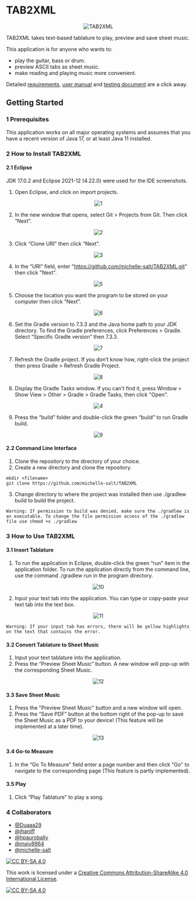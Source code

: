 # TAB2XML

<p align="center"><img src="https://github.com/michelle-salt/TAB2XML/blob/master/src/main/resources/image_assets/loading_page_background.jpg" alt="TAB2XML"></p>

TAB2XML takes text-based tablature to play, preview and save sheet music.

This application is for anyone who wants to:
- play the guitar, bass or drum.
- preview ASCII tabs as sheet music.
- make reading and playing music more convenient.

Detailed [requirements](https://github.com/michelle-salt/TAB2XML/blob/mohammad/documentation/SystemRequirements.pdf), [user manual](https://github.com/michelle-salt/TAB2XML/blob/mohammad/documentation/UserManual.pdf) and [testing document](https://github.com/michelle-salt/TAB2XML/blob/mohammad/documentation/TestingDocument.pdf) are a click away.

## Getting Started

### 1 Prerequisites
This application works on all major operating systems and assumes that you have a recent version of Java 17, or at least Java 11 installed.

### 2 How to Install TAB2XML

#### 2.1 Eclipse
JDK 17.0.2 and Eclipse 2021-12 (4.22.0) were used for the IDE screenshots.

1. Open Eclipse, and click on import projects.
<p align="center"><img src="https://github.com/michelle-salt/TAB2XML/blob/mohammad/src/main/resources/image_assets/Screen%20Shot%202022-03-06%20at%2010.07.02%20AM.png" alt="1"></p>

2. In the new window that opens, select Git > Projects from Git. Then click “Next”.
<p align="center"><img src="https://github.com/michelle-salt/TAB2XML/blob/mohammad/src/main/resources/image_assets/Screen%20Shot%202022-03-06%20at%2010.07.20%20AM.png" alt="2"></p>

3. Click “Clone URI” then click “Next”.
<p align="center"><img src="https://github.com/michelle-salt/TAB2XML/blob/mohammad/src/main/resources/image_assets/Screen%20Shot%202022-03-06%20at%2010.07.39%20AM.png" alt="3"></p>

4. In the “URI” field, enter "https://github.com/michelle-salt/TAB2XML.git" then click "Next".
<p align="center"><img src="https://github.com/michelle-salt/TAB2XML/blob/mohammad/src/main/resources/image_assets/Screen%20Shot%202022-03-06%20at%2010.07.49%20AM.png" alt="5"></p>

5. Choose the location you want the program to be stored on your computer then click “Next”.
<p align="center"><img src="https://github.com/michelle-salt/TAB2XML/blob/mohammad/src/main/resources/image_assets/Screen%20Shot%202022-03-06%20at%2010.07.59%20AM.png" alt="6"></p>

6. Set the Gradle version to 7.3.3 and the Java home path to your JDK directory. To find the Gradle preferences, click Preferences > Gradle. Select “Specific Gradle version” then 7.3.3.
<p align="center"><img src="https://github.com/michelle-salt/TAB2XML/blob/mohammad/src/main/resources/image_assets/Screen%20Shot%202022-03-06%20at%2010.08.15%20AM.png" alt="7"></p>

7. Refresh the Gradle project. If you don’t know how, right-click the project then press Gradle > Refresh Gradle Project.
<p align="center"><img src="https://github.com/michelle-salt/TAB2XML/blob/mohammad/src/main/resources/image_assets/Screen%20Shot%202022-03-06%20at%2010.08.26%20AM.png" alt="8"></p>

8. Display the Gradle Tasks window. If you can't find it, press Window > Show View > Other > Gradle > Gradle Tasks, then click "Open".
<p align="center"><img src="https://github.com/michelle-salt/TAB2XML/blob/mohammad/src/main/resources/image_assets/Screen%20Shot%202022-03-06%20at%2010.08.40%20AM.png" alt="4"></p>

9. Press the “build” folder and double-click the green “build” to run Gradle build.
<p align="center"><img src="https://github.com/michelle-salt/TAB2XML/blob/mohammad/src/main/resources/image_assets/Screen%20Shot%202022-03-06%20at%2010.08.54%20AM.png" alt="9"></p>


#### 2.2 Command Line Interface

1. Clone the repository to the directory of your choice. 
2. Create a new directory and clone the repository.
```
mkdir <filename>
git clone https://github.com/michelle-salt/TAB2XML
```
3. Change directory to where the project was installed then use ./gradlew build to build the project.

```
Warning: If permission to build was denied, make sure the ./gradlew is an executable. To change the file permission access of the ./gradlew file use chmod +x ./gradlew	
```

### 3 How to Use TAB2XML
  
#### 3.1 Insert Tablature

1. To run the application in Eclipse, double-click the green “run” item in the application folder. To run the application directly from the command line, use the command ./gradlew run in the program directory.
<p align="center"><img src="https://github.com/michelle-salt/TAB2XML/blob/mohammad/src/main/resources/image_assets/Screen%20Shot%202022-03-06%20at%2010.30.10%20AM.png" alt="10"></p>

2. Input your text tab into the application. You can type or copy-paste your text tab into the text box.
<p align="center"><img src="https://github.com/michelle-salt/TAB2XML/blob/mohammad/src/main/resources/image_assets/Screen%20Shot%202022-03-06%20at%2010.30.34%20AM.png" alt="11"></p>

```
Warning: If your input tab has errors, there will be yellow highlights on the text that contains the error.
```

#### 3.2 Convert Tablature to Sheet Music

1. Input your text tablature into the application.
2. Press the “Preview Sheet Music” button. A new window will pop-up with the corresponding Sheet Music.
<p align="center"><img src="https://github.com/michelle-salt/TAB2XML/blob/mohammad/src/main/resources/image_assets/Screen%20Shot%202022-03-06%20at%2010.52.25%20AM.png" alt="12"></p>

#### 3.3 Save Sheet Music

1. Press the "Preview Sheet Music" button and a new window will open.
2. Press the “Save PDF” button at the bottom right of the pop-up to save the Sheet Music as a PDF to your device! (This feature will be implemented at a later time).
<p align="center"><img src="https://github.com/michelle-salt/TAB2XML/blob/mohammad/src/main/resources/image_assets/Screen%20Shot%202022-03-06%20at%2010.54.53%20AM.png" alt="13"></p>
  
#### 3.4 Go-to Measure

1. In the “Go To Measure” field enter a page number and then click "Go" to navigate to the corresponding page (This feature is partly implemented).

#### 3.5 Play

1. Click “Play Tablature” to play a song.

### 4 Collaborators

- [@Duaaa29](https://github.com/Duaaa29)
- [@jhaniff](https://github.com/jhaniff)
- [@hpaurobally](https://github.com/hpaurobally)
- [@maiv8964](https://github.com/maiv8964)
- [@michelle-salt](https://github.com/michelle-salt)

[![CC BY-SA 4.0][cc-by-sa-shield]][cc-by-sa]

This work is licensed under a
[Creative Commons Attribution-ShareAlike 4.0 International License][cc-by-sa].

[![CC BY-SA 4.0][cc-by-sa-image]][cc-by-sa]

[cc-by-sa]: http://creativecommons.org/licenses/by-sa/4.0/
[cc-by-sa-image]: https://licensebuttons.net/l/by-sa/4.0/88x31.png
[cc-by-sa-shield]: https://img.shields.io/badge/License-CC%20BY--SA%204.0-lightgrey.svg
